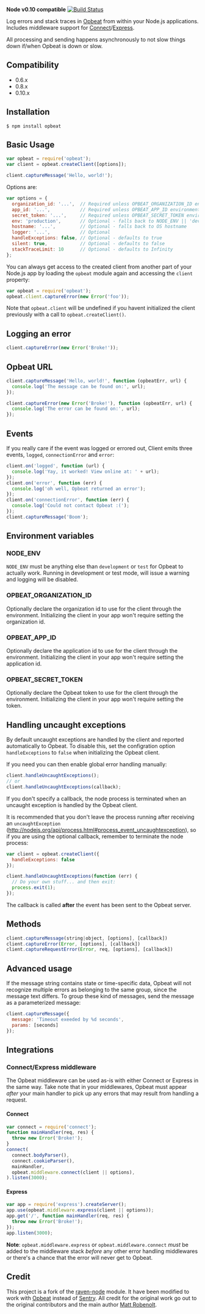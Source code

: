 **Node v0.10 compatible**
[![Build Status](https://travis-ci.org/watson/opbeat-node.png)](https://travis-ci.org/watson/opbeat-node)

Log errors and stack traces in [Opbeat](http://opbeat.com/) from within
your Node.js applications. Includes middleware support for
[Connect](http://www.senchalabs.org/connect/)/[Express](http://expressjs.com/).

All processing and sending happens asynchronously to not slow things
down if/when Opbeat is down or slow.

## Compatibility
 * 0.6.x
 * 0.8.x
 * 0.10.x

## Installation
```
$ npm install opbeat
```

## Basic Usage
```javascript
var opbeat = require('opbeat');
var client = opbeat.createClient([options]);

client.captureMessage('Hello, world!');
```

Options are:
```javascript
var options = {
  organization_id: '...',  // Required unless OPBEAT_ORGANIZATION_ID environment variable is set
  app_id: '...',           // Required unless OPBEAT_APP_ID environment variable is set
  secret_token: '...',     // Required unless OPBEAT_SECRET_TOKEN environment variable is set
  env: 'production',       // Optional - falls back to NODE_ENV || 'development'
  hostname: '...',         // Optional - falls back to OS hostname
  logger: '...',           // Optional
  handleExceptions: false, // Optional - defaults to true
  silent: true,            // Optional - defaults to false
  stackTraceLimit: 10      // Optional - defaults to Infinity
};
```

You can always get access to the created client from another part of
your Node.js app by loading the `opbeat` module again and accessing the
`client` property:
```javascript
var opbeat = require('opbeat');
opbeat.client.captureError(new Error('foo'));
```

Note that `opbeat.client` will be undefined if you havent initialized
the client previously with a call to `opbeat.createClient()`.

## Logging an error
```javascript
client.captureError(new Error('Broke!'));
```

## Opbeat URL
```javascript
client.captureMessage('Hello, world!', function (opbeatErr, url) {
  console.log('The message can be found on:', url);
});
```

```javascript
client.captureError(new Error('Broke!'), function (opbeatErr, url) {
  console.log('The error can be found on:', url);
});
```

## Events
If you really care if the event was logged or errored out, Client emits three events, `logged`, `connectionError` and `error`:

```javascript
client.on('logged', function (url) {
  console.log('Yay, it worked! View online at: ' + url);
});
client.on('error', function (err) {
  console.log('oh well, Opbeat returned an error');
});
client.on('connectionError', function (err) {
  console.log('Could not contact Opbeat :(');
});
client.captureMessage('Boom');
```

## Environment variables
### NODE_ENV
`NODE_ENV` must be anything else than `development` or `test` for Opbeat to actually work. Running in development or test mode, will issue a warning and logging will be disabled.

### OPBEAT_ORGANIZATION_ID
Optionally declare the organization id to use for the client through the environment. Initializing the client in your app won't require setting the organization id.

### OPBEAT_APP_ID
Optionally declare the application id to use for the client through the environment. Initializing the client in your app won't require setting the application id.

### OPBEAT_SECRET_TOKEN
Optionally declare the Opbeat token to use for the client through the environment. Initializing the client in your app won't require setting the token.

## Handling uncaught exceptions
By default uncaught exceptions are handled by the client and reported
automatically to Opbeat. To disable this, set the configration option
`handleExceptions` to `false` when initializing the Opbeat client.

If you need you can then enable global error handling manually:

```javascript
client.handleUncaughtExceptions();
// or
client.handleUncaughtExceptions(callback);
```

If you don't specify a callback, the node process is terminated when an
uncaught exception is handled by the Opbeat client.

It is recommended that you don't leave the process running after
receiving an `uncaughtException`
(http://nodejs.org/api/process.html#process_event_uncaughtexception), so
if you are using the optional callback, remember to terminate the node
process:

```javascript
var client = opbeat.createClient({
  handleExceptions: false
});

client.handleUncaughtExceptions(function (err) {
  // Do your own stuff... and then exit:
  process.exit(1);
});
```

The callback is called **after** the event has been sent to the Opbeat server.

## Methods
```javascript
client.captureMessage(string|object, [options], [callback])
client.captureError(Error, [options], [callback])
client.captureRequestError(Error, req, [options], [callback])
```

## Advanced usage

If the message string contains state or time-specific data, Opbeat will
not recognize multiple errors as belonging to the same group, since the
message text differs. To group these kind of messages, send the message
as a parameterized message:

```javascript
client.captureMessage({
  message: 'Timeout exeeded by %d seconds',
  params: [seconds]
});
```

## Integrations
### Connect/Express middleware
The Opbeat middleware can be used as-is with either Connect or Express in the same way. Take note that in your middlewares, Opbeat must appear _after_ your main handler to pick up any errors that may result from handling a request.

#### Connect
```javascript
var connect = require('connect');
function mainHandler(req, res) {
  throw new Error('Broke!');
}
connect(
  connect.bodyParser(),
  connect.cookieParser(),
  mainHandler,
  opbeat.middleware.connect(client || options),
).listen(3000);
```

#### Express
```javascript
var app = require('express').createServer();
app.use(opbeat.middleware.express(client || options));
app.get('/', function mainHandler(req, res) {
  throw new Error('Broke!');
});
app.listen(3000);
```

__Note__: `opbeat.middleware.express` or `opbeat.middleware.connect` *must* be added to the middleware stack *before* any other error handling middlewares or there's a chance that the error will never get to Opbeat.

## Credit

This project is a fork of the
[raven-node](https://github.com/mattrobenolt/raven-node) module. It have
been modified to work with [Opbeat](http://opbeat.com) instead of
[Sentry](http://getsentry.com). All credit for the original work go out
to the original contributors and the main author [Matt
Robenolt](https://github.com/mattrobenolt).
